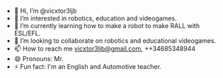 - 👋 Hi, I’m @vicxtor3ljb
- 👀 I’m interested in robotics, education and videogames.
- 🌱 I’m currently learning how to make a robot to make RALL with ESL/EFL. 
- 💞️ I’m looking to collaborate on robotics and educational videogames.
- 📫 How to reach me vicxtor3ljb@gmail.com, ++34685348944
- 😄 Pronouns: Mr. 
- ⚡ Fun fact: I'm an English and Automotive teacher.

<!---
vicxtor3ljb/vicxtor3ljb is a ✨ special ✨ repository because its `README.md` (this file) appears on your GitHub profile.
You can click the Preview link to take a look at your changes.
--->
